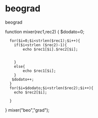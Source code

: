# beograd
beograd

function mixer($rec1,$rec2)
   {
    $dodato=0;

      for($i=0;$i<strlen($rec1);$i++){
        if($i<strlen ($rec2)-1){
            echo $rec1[$i].$rec2[$i];
            

        }
        else{
            echo $rec1[$i];
        }
       $dodato++;
      }
      for($i=$dodato;$i<strlen($rec2);$i++){
        echo $rec2[$i];

      }


   }
mixer("beo","grad");
